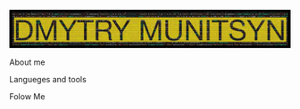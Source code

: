 ![Header](https://github.com/shlembo598/shlembo598/blob/main/assets/header.png)

About me

Langueges and tools

Folow Me